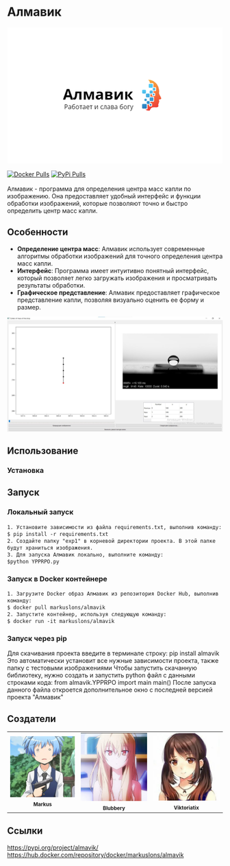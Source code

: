 # Алмавик

![Логотип Алмавик](formalization/logoza.png)
<br>
<div>
    <a href="https://hub.docker.com/repository/docker/markuslons/almavik"><img src="https://img.shields.io/badge/docker-%230db7ed.svg?style=for-the-badge&logo=docker&logoColor=white" alt="Docker Pulls"></a>
   <a href="https://pypi.org/project/almavik/"><img src="https://pypi.org/static/images/logo-small.2a411bc6.svg" alt="PyPi Pulls"></a>
   
  </div>
  <br>
Алмавик - программа для определения центра масс капли по изображению. Она предоставляет удобный интерфейс и функции обработки изображений, которые позволяют точно и быстро определить центр масс капли.

## Особенности

- **Определение центра масс**: Алмавик использует современные алгоритмы обработки изображений для точного определения центра масс капли.
- **Интерфейс**: Программа имеет интуитивно понятный интерфейс, который позволяет легко загружать изображения и просматривать результаты обработки.
- **Графическое представление**: Алмавик предоставляет графическое представление капли, позволяя визуально оценить ее форму и размер.

![Логотип Алмавик](formalization/int.jpg)


## Использование

### Установка

## Запуск
### Локальный запуск 
    1. Установите зависимости из файла requirements.txt, выполнив команду: 
    $ pip install -r requirements.txt
    2. Создайте папку "exp1" в корневой директории проекта. В этой папке будут храниться изображения.
    3. Для запуска Алмавик локально, выполните команду:
    $python YPPRPO.py
### Запуск в Docker контейнере
    1. Загрузите Docker образ Алмавик из репозитория Docker Hub, выполнив команду: 
    $ docker pull markuslons/almavik
    2. Запустите контейнер, используя следующую команду: 
    $ docker run -it markuslons/almavik
### Запуск через pip
Для скачивания проекта введите в терминале строку:
pip install almavik
Это автоматически установит все нужные зависимости проекта, также папку с тестовыми изображениями
Чтобы запустить скачанную библиотеку, нужно создать и запустить python файл с данными строками кода:
from almavik.YPPRPO import main 
main()
После запуска данного файла откроется дополнительное окно с последней версией проекта "Алмавик"
## Создатели 
<div align="center">
  <table>
    <tr>
      <td align="center">
        <a href="ссылка/на/маркус">
          <img src="formalization/markus.jpg" width="200px" alt="Markus">
        </a>
        <br />
        <sub><b>Markus</b></sub>
      </td>
      <td align="center">
        <a href="ссылка/на/blubbery">
          <img src="formalization/blubbery.jpg" width="200px" alt="Blubbery">
        </a>
        <br />
        <sub><b>Blubbery</b></sub>
      </td>
      <td align="center">
        <a href="ссылка/на/viktoriatix">
          <img src="formalization/viktoriatix.jpg" width="200px" alt="Viktoriatix">
        </a>
        <br />
        <sub><b>Viktoriatix</b></sub>
      </td>
    </tr>
  </table>
</div>


## Ссылки
https://pypi.org/project/almavik/
https://hub.docker.com/repository/docker/markuslons/almavik
